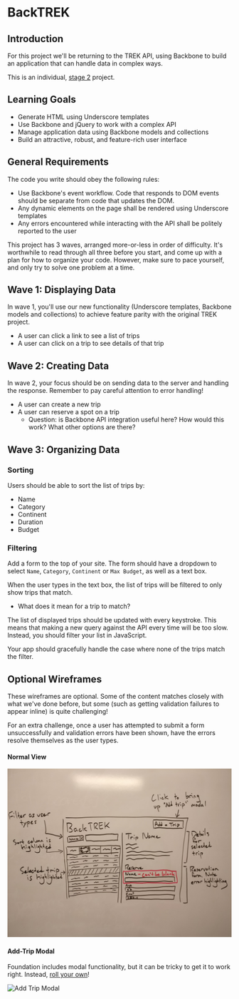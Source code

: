 # BackTREK

## Introduction

For this project we'll be returning to the TREK API, using Backbone to build an application that can handle data in complex ways.

This is an individual, [stage 2](https://github.com/Ada-Developers-Academy/pedagogy/blob/master/rule-of-three.md#stage-2) project.

## Learning Goals

- Generate HTML using Underscore templates
- Use Backbone and jQuery to work with a complex API
- Manage application data using Backbone models and collections
- Build an attractive, robust, and feature-rich user interface

## General Requirements

The code you write should obey the following rules:

- Use Backbone's event workflow. Code that responds to DOM events should be separate from code that updates the DOM.
- Any dynamic elements on the page shall be rendered using Underscore templates
- Any errors encountered while interacting with the API shall be politely reported to the user

This project has 3 waves, arranged more-or-less in order of difficulty. It's worthwhile to read through all three before you start, and come up with a plan for how to organize your code. However, make sure to pace yourself, and only try to solve one problem at a time.

## Wave 1: Displaying Data

In wave 1, you'll use our new functionality (Underscore templates, Backbone models and collections) to achieve feature parity with the original TREK project.

- A user can click a link to see a list of trips
- A user can click on a trip to see details of that trip

## Wave 2: Creating Data

In wave 2, your focus should be on sending data to the server and handling the response. Remember to pay careful attention to error handling!

- A user can create a new trip
- A user can reserve a spot on a trip
  - Question: is Backbone API integration useful here? How would this work? What other options are there?

## Wave 3: Organizing Data

### Sorting

Users should be able to sort the list of trips by:
- Name
- Category
- Continent
- Duration
- Budget

### Filtering

Add a form to the top of your site. The form should have a dropdown to select `Name`, `Category`, `Continent` or `Max Budget`, as well as a text box.

When the user types in the text box, the list of trips will be filtered to only show trips that match.
- What does it mean for a trip to match?

The list of displayed trips should be updated with every keystroke. This means that making a new query against the API every time will be too slow. Instead, you should filter your list in JavaScript.

Your app should gracefully handle the case where none of the trips match the filter.

## Optional Wireframes

These wireframes are optional. Some of the content matches closely with what we've done before, but some (such as getting validation failures to appear inline) is quite challenging!

For an extra challenge, once a user has attempted to submit a form unsuccessfully and validation errors have been shown, have the errors resolve themselves as the user types.

#### Normal View

![Normal View](images/wireframe.jpg)

#### Add-Trip Modal

Foundation includes modal functionality, but it can be tricky to get it to work right. Instead, [roll your own](https://www.w3schools.com/howto/howto_css_modals.asp)!

![Add Trip Modal](images/wireframe-modal.png)
